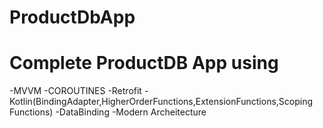 # ProductDbApp
# Complete ProductDB App using 
   -MVVM
   -COROUTINES
   -Retrofit
   -Kotlin(BindingAdapter,HigherOrderFunctions,ExtensionFunctions,Scoping Functions)
   -DataBinding
   -Modern Archeitecture

